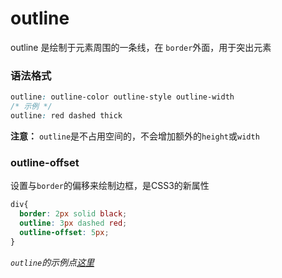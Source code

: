 # outline

outline 是绘制于元素周围的一条线，在 `border`外面，用于突出元素

### 语法格式

```css
outline: outline-color outline-style outline-width
/* 示例 */
outline: red dashed thick
```

**注意：** `outline`是不占用空间的，不会增加额外的`height`或`width`

### outline-offset

设置与`border`的偏移来绘制边框，是CSS3的新属性

```css
div{
  border: 2px solid black;
  outline: 3px dashed red;
  outline-offset: 5px;
}
```

*`outline`的示例点[这里](./demo.html)*